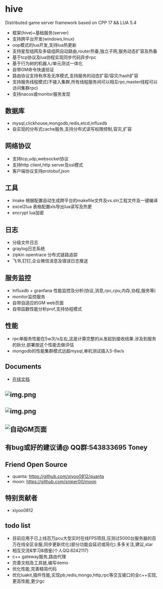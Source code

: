 # hive
Distributed game server framework based on CPP 17 && LUA 5.4

* 框架(hive)+基础服务(server)
* 支持跨平台开发(windows,linux)
* oop模式的lua开发,支持lua热更新
* 支持星型组网及多级组网自动路由,router热备,独立子网,服务动态扩容及热备
* 基于tcp协议及lua协程实现同步代码异步rpc
* 基于行为树的机器人/单元测试一体化
* 自带GM命令快速验证
* 路由协议支持有序及无序模式,支持服务的动态扩容/容灾/hash扩容
* 支持服务线程模式(不接入集群,所有线程服务间可以相互rpc,master线程可以访问集群rpc)
* 支持nacos或monitor服务发现

## 数据库
  - mysql,clickhouse,mongodb,redis,etcd,influxdb
  - 自实现的分布式cache服务,支持分布式读写权限控制,容灾,扩容
  
## 网络协议
  - 支持tcp,udp,websocket协议
  - 支持http client,http server及ssl模式
  - 客户端协议支持protobuf,json

## 工具
  - lmake 根据配置自动生成跨平台的makefile文件及vs.sln工程文件及一键编译
  - excel2lua 表格配置xls导出lua读写及热更
  - encrypt lua加密

## 日志
  - 分级文件日志
  - graylog日志系统
  - zipkin opentrace 分布式链路追踪
  - 飞书,钉钉,企业微信消息及错误日志推送

## 服务监控
  - Influxdb + granfana 性能监控及分析(协议,消息,rpc,cpu,内存,协程,服务等)
  - monitor监控服务
  - 自带自适应的GM web页面
  - 自带函数性能分析prof,支持协程模式

## 性能
  - rpc单服务性能在5w次/s左右,这是计算完整的从发起到接收结果.涉及到服务的拆分,部署按这个性能去做评估
  - mongodb的性能集群模式远超mysql,单机测试插入5-8w/s
  
## Documents
  - [在线文档](https://github.com/hero1s/hive/wiki)
  
## ![img.png](doc/img.jpg)

## ![img.png](doc/hive.jpg)

## ![自动GM页面](doc/gm.jpg)

## 有bug或好的建议请@ QQ群:543833695 Toney

## Friend Open Source
  - quanta: https://github.com/xiyoo0812/quanta
  - moon: https://github.com/sniper00/moon

## 特别贡献者
  - xiyoo0812


## todo list 
  - 目前应用于已上线百万pcu大型实时在线FPS项目,压测过5000台服务器的百万在线全区全服,同步更新优化(部分功能会延迟或简化).多多关注,建议,star
  - 相互交流&学习&借鉴(个人QQ:8242117)
  - c++ gateway服务,路由代理
  - 完善文档及工具链,编写demo
  - 优化性能,完善精简代码
  - 优化luakit,插件性能,实现pb,redis,mongo,http,rpc等交互接口的全c++实现,更高性能,更少gc